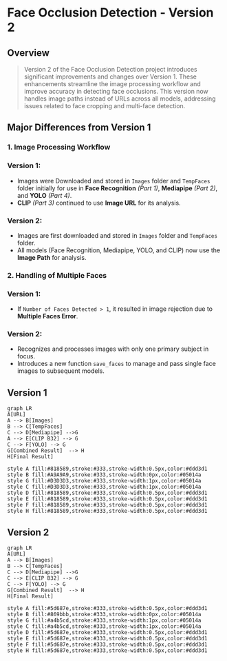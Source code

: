 # Face Occlusion Detection - Version 2

## Overview
> Version 2 of the Face Occlusion Detection project introduces significant improvements and changes over Version 1. These enhancements streamline the image processing workflow and improve accuracy in detecting face occlusions. This version now handles image paths instead of URLs across all models, addressing issues related to face cropping and multi-face detection.

## Major Differences from Version 1

### 1. Image Processing Workflow

### Version 1:
- Images were Downloaded and stored in `Images` folder and `TempFaces` folder initially for use in **Face Recognition** _(Part 1)_, **Mediapipe** _(Part 2)_, and **YOLO** _(Part 4)_.
- **CLIP** _(Part 3)_ continued to use **Image URL** for its analysis.

### Version 2:
- Images are first downloaded and stored in `Images` folder and `TempFaces` folder.
- All models (Face Recognition, Mediapipe, YOLO, and CLIP) now use the **Image Path** for analysis.

### 2. Handling of Multiple Faces

### Version 1:
- If `Number of Faces Detected > 1`, it resulted in image rejection due to **Multiple Faces Error**.

### Version 2:
- Recognizes and processes images with only one primary subject in focus.
- Introduces a new function `save_faces` to manage and pass single face images to subsequent models.


## Version 1

```mermaid
graph LR 
A[URL]
A --> B[Images]
B --> C[TempFaces]
C --> D[Mediapipe] -->G
A --> E[CLIP B32] --> G
C --> F[YOLO] --> G
G[Combined Result]  --> H
H[Final Result]

style A fill:#818589,stroke:#333,stroke-width:0.5px,color:#ddd3d1
style B fill:#A9A9A9,stroke:#333,stroke-width:0px,color:#05014a
style G fill:#D3D3D3,stroke:#333,stroke-width:1px,color:#05014a
style C fill:#D3D3D3,stroke:#333,stroke-width:1px,color:#05014a
style D fill:#818589,stroke:#333,stroke-width:0.5px,color:#ddd3d1
style E fill:#818589,stroke:#333,stroke-width:0.5px,color:#ddd3d1
style F fill:#818589,stroke:#333,stroke-width:0.5px,color:#ddd3d1
style H fill:#818589,stroke:#333,stroke-width:0.5px,color:#ddd3d1
```

## Version 2

```mermaid
graph LR 
A[URL]
A --> B[Images]
B --> C[TempFaces]
C --> D[Mediapipe] -->G
C --> E[CLIP B32] --> G
C --> F[YOLO] --> G
G[Combined Result]  --> H
H[Final Result]

style A fill:#5d687e,stroke:#333,stroke-width:0.5px,color:#ddd3d1
style B fill:#869bbb,stroke:#333,stroke-width:0px,color:#05014a
style G fill:#a4b5cd,stroke:#333,stroke-width:1px,color:#05014a
style C fill:#a4b5cd,stroke:#333,stroke-width:1px,color:#05014a
style D fill:#5d687e,stroke:#333,stroke-width:0.5px,color:#ddd3d1
style E fill:#5d687e,stroke:#333,stroke-width:0.5px,color:#ddd3d1
style F fill:#5d687e,stroke:#333,stroke-width:0.5px,color:#ddd3d1
style H fill:#5d687e,stroke:#333,stroke-width:0.5px,color:#ddd3d1
```